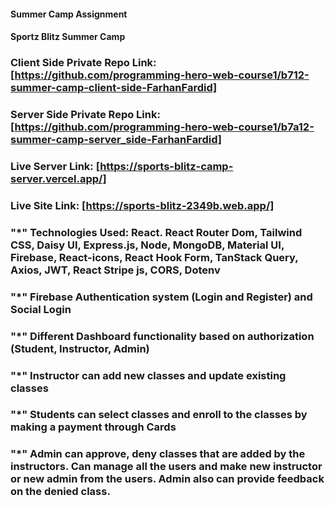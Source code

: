#### Summer Camp Assignment
#### Sportz Blitz Summer Camp


### Client Side Private Repo Link: [https://github.com/programming-hero-web-course1/b712-summer-camp-client-side-FarhanFardid]

### Server Side Private Repo Link: [https://github.com/programming-hero-web-course1/b7a12-summer-camp-server_side-FarhanFardid]

### Live Server Link: [https://sports-blitz-camp-server.vercel.app/]
### Live Site Link: [https://sports-blitz-2349b.web.app/]

### "*" Technologies Used: React. React Router Dom, Tailwind CSS, Daisy UI, Express.js, Node, MongoDB, Material UI, Firebase, React-icons, React Hook Form, TanStack Query, Axios, JWT, React Stripe js, CORS, Dotenv 

### "*" Firebase Authentication system (Login and Register) and Social Login
### "*" Different Dashboard functionality based on authorization (Student, Instructor, Admin) 
### "*" Instructor can add new classes and update existing classes
### "*" Students can select classes and enroll to the classes by making a payment through Cards
### "*" Admin can approve, deny classes that are added by the instructors. Can manage all the users and make new instructor or new admin from the users. Admin also can provide feedback on the denied class. 